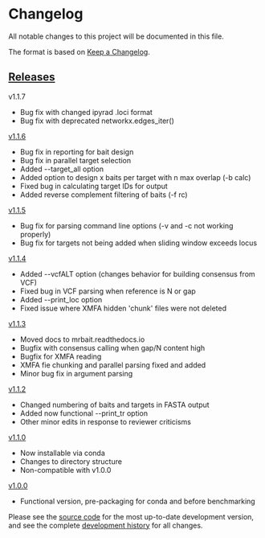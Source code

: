 # Changelog
All notable changes to this project will be documented in this file.

The format is based on [Keep a Changelog](http://keepachangelog.com/en/1.0.0/).

## [Releases](https://github.com/tkchafin/mrbait/releases)

v1.1.7
- Bug fix with changed ipyrad .loci format
- Bug fix with deprecated networkx.edges_iter() 

[v1.1.6](https://github.com/tkchafin/mrbait/releases/tag/v1.1.6)
- Bug fix in reporting for bait design
- Bug fix in parallel target selection
- Added --target_all option
- Added option to design x baits per target with n max overlap (-b calc)
- Fixed bug in calculating target IDs for output
- Added reverse complement filtering of baits (-f rc)

[v1.1.5](https://github.com/tkchafin/mrbait/releases/tag/v1.1.5)
- Bug fix for parsing command line options (-v and -c not working properly)
- Bug fix for targets not being added when sliding window exceeds locus

[v1.1.4](https://github.com/tkchafin/mrbait/releases/tag/v1.1.4)
- Added --vcfALT option (changes behavior for building consensus from VCF)
- Fixed bug in VCF parsing when reference is N or gap
- Added --print_loc option
- Fixed issue where XMFA hidden 'chunk' files were not deleted

[v1.1.3](https://github.com/tkchafin/mrbait/releases/tag/v1.1.3)
- Moved docs to mrbait.readthedocs.io
- Bugfix with consensus calling when gap/N content high
- Bugfix for XMFA reading
- XMFA fie chunking and parallel parsing fixed and added
- Minor bug fix in argument parsing

[v1.1.2](https://github.com/tkchafin/mrbait/releases/tag/v1.1.2)
- Changed numbering of baits and targets in FASTA output
- Added now functional --print_tr option
- Other minor edits in response to reviewer criticisms

[v1.1.0](https://github.com/tkchafin/mrbait/releases/tag/v1.1.0)
- Now installable via conda
- Changes to directory structure
- Non-compatible with v1.0.0

[v1.0.0](https://github.com/tkchafin/mrbait/releases/tag/v1.0.0)
- Functional version, pre-packaging for conda and before benchmarking

Please see the [source code](https://github.com/tkchafin/mrbait) for the most up-to-date development version, and see the complete [development history](https://github.com/tkchafin/mrbait/commits/master) for all changes.
